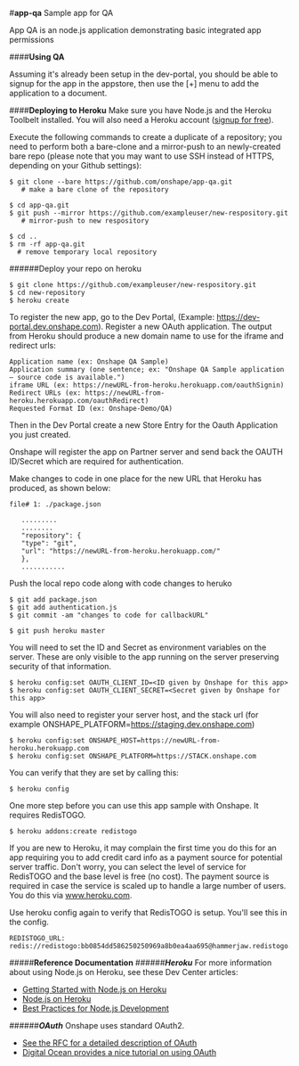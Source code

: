 #**app-qa**
Sample app for QA

App QA is an node.js application demonstrating basic integrated app permissions

####**Using QA**

Assuming it's already been setup in the dev-portal, you should be able to signup for the app in the appstore, then use
the [+] menu to add the application to a document.

####**Deploying to Heroku**
Make sure you have Node.js and the Heroku Toolbelt installed. You will also need a Heroku account
([signup for free](https://www.heroku.com/)).

Execute the following commands to create a duplicate of a repository; you need to perform both a bare-clone and a
mirror-push to an newly-created bare repo (please note that you may want to use SSH instead of HTTPS, depending on your
Github settings):

    $ git clone --bare https://github.com/onshape/app-qa.git
       # make a bare clone of the repository
    
    $ cd app-qa.git
    $ git push --mirror https://github.com/exampleuser/new-respository.git
       # mirror-push to new respository
       
    $ cd ..
    $ rm -rf app-qa.git
      # remove temporary local repository

######Deploy your repo on heroku

    $ git clone https://github.com/exampleuser/new-respository.git 
    $ cd new-repository
    $ heroku create

To register the new app, go to the Dev Portal, (Example: https://dev-portal.dev.onshape.com).
Register a new OAuth application.  The output from Heroku should produce a new domain name to use for the
iframe and redirect urls:

    Application name (ex: Onshape QA Sample)
    Application summary (one sentence; ex: "Onshape QA Sample application — source code is available.")
    iframe URL (ex: https://newURL-from-heroku.herokuapp.com/oauthSignin)
    Redirect URLs (ex: https://newURL-from-heroku.herokuapp.com/oauthRedirect)
    Requested Format ID (ex: Onshape-Demo/QA)

Then in the Dev Portal create a new Store Entry for the Oauth Application you just created.

Onshape will register the app on Partner server and send back the OAUTH ID/Secret which are required for authentication.

Make changes to code in one place for the new URL that Heroku has produced, as shown below:

    file# 1: ./package.json
       
       ......... 
       ........
       "repository": {
       "type": "git",
       "url": "https://newURL-from-heroku.herokuapp.com/"
       },
       ...........

Push the local repo code along with code changes to heruko

    $ git add package.json
    $ git add authentication.js
    $ git commit -am "changes to code for callbackURL"
    
    $ git push heroku master

You will need to set the ID and Secret as environment variables on the server. These are only visible to the app running
on the server preserving security of that information.

    $ heroku config:set OAUTH_CLIENT_ID=<ID given by Onshape for this app>
    $ heroku config:set OAUTH_CLIENT_SECRET=<Secret given by Onshape for this app>

You will also need to register your server host, and the stack url
(for example ONSHAPE_PLATFORM=https://staging.dev.onshape.com)

    $ heroku config:set ONSHAPE_HOST=https://newURL-from-heroku.herokuapp.com
    $ heroku config:set ONSHAPE_PLATFORM=https://STACK.onshape.com

You can verify that they are set by calling this:

    $ heroku config

One more step before you can use this app sample with Onshape. It requires RedisTOGO. 

    $ heroku addons:create redistogo

If you are new to Heroku, it may complain the first time you do this for an app requiring you to add credit card info
as a payment source for potential server traffic. Don't worry, you can select the level of service for RedisTOGO and
the base level is free (no cost). The payment source is required in case the service is scaled up to handle a large
number of users. You do this via www.heroku.com.

Use heroku config again to verify that RedisTOGO is setup. You'll see this in the config.

    REDISTOGO_URL:        redis://redistogo:bb0854dd586250250969a8b0ea4aa695@hammerjaw.redistogo.com:11093/
    


#####**Reference Documentation**
######***Heroku***
For more information about using Node.js on Heroku, see these Dev Center articles:

 -  [Getting Started with Node.js on Heroku](https://devcenter.heroku.com/articles/getting-started-with-nodejs)
 -  [Node.js on Heroku](https://devcenter.heroku.com/categories/nodejs)
 -  [Best Practices for Node.js Development](https://devcenter.heroku.com/articles/node-best-practices)
 
######***OAuth***
Onshape uses standard OAuth2. 
 - [See the RFC for a detailed description of OAuth](https://tools.ietf.org/html/rfc6749)
 - [Digital Ocean provides a nice tutorial on using OAuth](https://www.digitalocean.com/community/tutorials/an-introduction-to-oauth-2)
